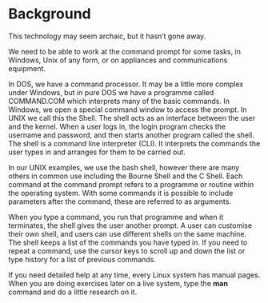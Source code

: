 # Background

This technology may seem archaic, but it hasn’t gone away.

We need to be able to work at the command prompt for some tasks, in Windows, Unix of any form, or on appliances and communications equipment.

In DOS, we have a command processor. It may be a little more complex under Windows, but in pure DOS we have a programme called COMMAND.COM which interprets many of the basic commands. In Windows, we open a special command window to access the prompt. In UNIX we call this the Shell. The shell acts as an interface between the user and the kernel. When a user logs in, the login program checks the username and password, and then starts another program called the shell. The shell is a command line interpreter (CLI). It interprets the commands the user types in and arranges for them to be carried out.

In our UNIX examples, we use the bash shell, however there are many others in common use including the Bourne Shell and the C Shell. Each command at the command prompt refers to a programme or routine within the operating system. With some commands it is possible to include parameters after the command, these are referred to as arguments.

When you type a command, you run that programme and when it terminates, the shell gives the user another prompt. A user can customise their own shell, and users can use different shells on the same machine. The shell keeps a list of the commands you have typed in. If you need to repeat a command, use the cursor keys to scroll up and down the list or type history for a list of previous commands.

If you need detailed help at any time, every Linux system has manual pages. When you are doing exercises later on a live system, type the **man** command and do a little research on it.
